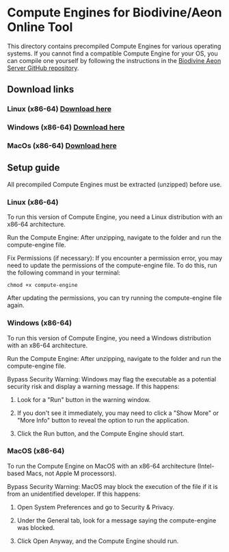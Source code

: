 # Compute Engines for Biodivine/Aeon Online Tool

This directory contains precompiled Compute Engines for various operating systems. If you cannot find a compatible Compute Engine for your OS, you can compile one yourself by following the instructions in the <a href="https://github.com/sybila/biodivine-aeon-server">Biodivine Aeon Server GitHub repository</a>.

## Download links

### Linux (x86-64) <a href="https://github.com/sybila/biodivine-control-tool/raw/refs/heads/main/AeonOnlineTool/ComputeEngine/Linux-x86-64bit-Compute-Engine.zip">Download here</a>

### Windows (x86-64) <a href="https://github.com/sybila/biodivine-control-tool/raw/refs/heads/main/AeonOnlineTool/ComputeEngine/Windows-x86-64bit-Compute-Engine.zip">Download here</a>

### MacOs (x86-64) <a href="https://github.com/sybila/biodivine-control-tool/raw/refs/heads/main/AeonOnlineTool/ComputeEngine/MacOs-x86-64bit-Compute-Engine.zip">Download here</a>

## Setup guide

All precompiled Compute Engines must be extracted (unzipped) before use.

### Linux (x86-64)

To run this version of Compute Engine, you need a Linux distribution with an x86-64 architecture.

Run the Compute Engine: After unzipping, navigate to the folder and run the compute-engine file.

Fix Permissions (if necessary): If you encounter a permission error, you may need to update the permissions of the compute-engine file. To do this, run the following command in your terminal:

    chmod +x compute-engine

After updating the permissions, you can try running the compute-engine file again.

### Windows (x86-64)

To run this version of Compute Engine, you need a Windows distribution with an x86-64 architecture.

Run the Compute Engine: After unzipping, navigate to the folder and run the compute-engine file.

Bypass Security Warning: Windows may flag the executable as a potential security risk and display a warning message. If this happens:

1) Look for a "Run" button in the warning window.

2) If you don't see it immediately, you may need to click a "Show More" or "More Info" button to reveal the option to run the application.

3) Click the Run button, and the Compute Engine should start.

### MacOS (x86-64)

To run the Compute Engine on MacOS with an x86-64 architecture (Intel-based Macs, not Apple M processors).

Bypass Security Warning: MacOS may block the execution of the file if it is from an unidentified developer. If this happens:

1) Open System Preferences and go to Security & Privacy.

2) Under the General tab, look for a message saying the compute-engine was blocked.

3) Click Open Anyway, and the Compute Engine should run.

